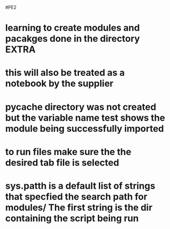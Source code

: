 #PE2

# learning to create modules and pacakges done in the directory EXTRA

# this will also be treated as a notebook by the supplier

# pycache directory was not created but the variable name test shows the module being successfully imported

# to run files make sure the the desired tab file is selected

# sys.patth is a default list of strings that specfied the search path for modules/ The first string is the dir containing the script being run
